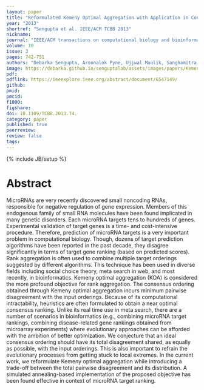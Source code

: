 ```yaml
---
layout: paper
title: "Reformulated Kemeny Optimal Aggregation with Application in Consensus Ranking of microRNA Targets"
year: "2013"
shortref: "Sengupta et al. IEEE/ACM TCBB 2013"
nickname:
journal: "IEEE/ACM transactions on computational biology and bioinformatics"
volume: 10
issue: 3
pages: 742-751
authors: "Debarka Sengupta, Aroonalok Pyne, Ujjwal Maulik, Sanghamitra Bandyopadhyay"
image: https://debarka.github.io/senguptalab/assets/images/papers/KemenyAggr.png
pdf:
pdflink: https://ieeexplore.ieee.org/abstract/document/6547149/
github:
pmid:
pmcid:
f1000:
figshare:
doi: 10.1109/TCBB.2013.74.
category: paper
published: true
peerreview:
review: false
tags:
---
```

{% include JB/setup %}


# Abstract

MicroRNAs are very recently discovered small noncoding RNAs, responsible for negative regulation of gene expression. Members of this endogenous family of small RNA molecules have been found implicated in many genetic disorders. Each microRNA targets tens to hundreds of genes. Experimental validation of target genes is a time- and cost-intensive procedure. Therefore, prediction of microRNA targets is a very important problem in computational biology. Though, dozens of target prediction algorithms have been reported in the past decade, they disagree significantly in terms of target gene ranking (based on predicted scores). Rank aggregation is often used to combine multiple target orderings suggested by different algorithms. This technique has been used in diverse fields including social choice theory, meta search in web, and most recently, in bioinformatics. Kemeny optimal aggregation (KOA) is considered the more profound objective for rank aggregation. The consensus ordering obtained through Kemeny optimal aggregation incurs minimum pairwise disagreement with the input orderings. Because of its computational intractability, heuristics are often formulated to obtain a near optimal consensus ranking. Unlike its real time use in meta search, there are a number of scenarios in bioinformatics (e.g., combining microRNA target rankings, combining disease-related gene rankings obtained from microarray experiments) where evolutionary approaches can be afforded with the ambition of better optimization. We conjecture that an ideal consensus ordering should have its total disagreement shared, as equally as possible, with the input orderings. This is also important to refrain the evolutionary processes from getting stuck to local extremes. In the current work, we reformulate Kemeny optimal aggregation while introducing a trade-off between the total pairwise disagreement and its distribution. A simulated annealing-based implementation of the proposed objective has been found effective in context of microRNA target ranking.
